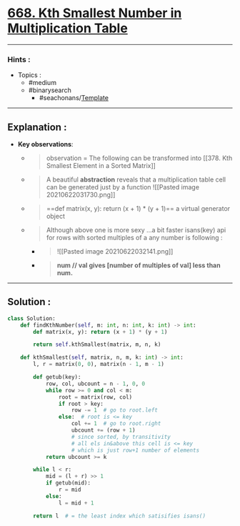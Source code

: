 # [668. Kth Smallest Number in Multiplication Table](https://leetcode.com/problems/kth-smallest-number-in-multiplication-table/)

---

### Hints :

-   Topics :
    -   #medium
    -   #binarysearch
        -   #seachonans/[Template](https://leetcode.com/discuss/general-discussion/786126/Python-Powerful-Ultimate-Binary-Search-Template.-Solved-many-problems)

---

## Explanation :

-   **Key observations**:

    -   > observation = The following can be transformed into [[378. Kth Smallest Element in a Sorted Matrix]]
    -   > A beautiful **abstraction** reveals that a multiplication table cell can be generated just by a function ![[Pasted image 20210622031730.png]]
    -   > ==def matrix(x, y): return (x + 1) * (y + 1)== a virtual generator object
    -   > Although above one is more sexy ...a bit faster isans(key) api for rows with sorted multiples of a any number is following :
        -   > ![[Pasted image 20210622032141.png]]
        -   > **num // val gives [number of multiples of val] less than num.**

---

## Solution :

```python
class Solution:
    def findKthNumber(self, m: int, n: int, k: int) -> int:
        def matrix(x, y): return (x + 1) * (y + 1)

        return self.kthSmallest(matrix, m, n, k)

    def kthSmallest(self, matrix, n, m, k: int) -> int:
        l, r = matrix(0, 0), matrix(n - 1, m - 1)

        def getub(key):
            row, col, ubcount = n - 1, 0, 0
            while row >= 0 and col < m:
                root = matrix(row, col)
                if root > key:
                    row -= 1  # go to root.left
                else:  # root is <= key
                    col += 1  # go to root.right
                    ubcount += (row + 1)
                    # since sorted, by transitivity
                    # all els in&above this cell is <= key
                    # which is just row+1 number of elements
            return ubcount >= k

        while l < r: 
            mid = (l + r) >> 1
            if getub(mid):
                r = mid
            else:
                l = mid + 1

        return l  # = the least index which satisifies isans()
```
